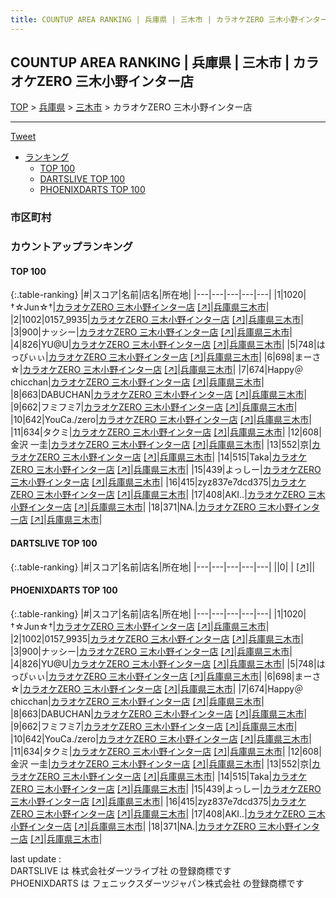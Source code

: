```yaml
---
title: COUNTUP AREA RANKING | 兵庫県 | 三木市 | カラオケZERO 三木小野インター店
---
```

## COUNTUP AREA RANKING | 兵庫県 | 三木市 | カラオケZERO 三木小野インター店

[TOP](/darts/rank/) > [兵庫県](/darts/rank/兵庫県/) > [三木市](/darts/rank/兵庫県/三木市/) > カラオケZERO 三木小野インター店

___

<a href="https://twitter.com/share?ref_src=twsrc%5Etfw" data-text="COUNTUP AREA RANKING | 兵庫県三木市カラオケZERO 三木小野インター店" class="twitter-share-button" data-hashtags="DARTSLIVE,PHOENIXDARTS,darts,ダーツ" data-show-count="false">Tweet</a>

* [ランキング](#カウントアップランキング)
    * [TOP 100](#top-100)
    * [DARTSLIVE TOP 100](#dartslive-top-100)
    * [PHOENIXDARTS TOP 100](#phoenixdarts-top-100)

### 市区町村

<ul>

</ul>

### カウントアップランキング

#### TOP 100



{:.table-ranking}
|#|スコア|名前|店名|所在地|
|---|---|---|---|---|
|1|1020|<span class="rank-name-pd">†☆Jun☆†</span>|<a href="/darts/rank/shops/88305.html">カラオケZERO 三木小野インター店</a> <a href="https://vs.phoenixdarts.com/jp/shop/shopDetailInfo/s_88305?s_seq=88305">[↗]</a>|<a href="/darts/rank/兵庫県/三木市">兵庫県三木市</a>|
|2|1002|<span class="rank-name-pd">0157_9935</span>|<a href="/darts/rank/shops/88305.html">カラオケZERO 三木小野インター店</a> <a href="https://vs.phoenixdarts.com/jp/shop/shopDetailInfo/s_88305?s_seq=88305">[↗]</a>|<a href="/darts/rank/兵庫県/三木市">兵庫県三木市</a>|
|3|900|<span class="rank-name-pd">ナッシー</span>|<a href="/darts/rank/shops/88305.html">カラオケZERO 三木小野インター店</a> <a href="https://vs.phoenixdarts.com/jp/shop/shopDetailInfo/s_88305?s_seq=88305">[↗]</a>|<a href="/darts/rank/兵庫県/三木市">兵庫県三木市</a>|
|4|826|<span class="rank-name-pd">YU@U</span>|<a href="/darts/rank/shops/88305.html">カラオケZERO 三木小野インター店</a> <a href="https://vs.phoenixdarts.com/jp/shop/shopDetailInfo/s_88305?s_seq=88305">[↗]</a>|<a href="/darts/rank/兵庫県/三木市">兵庫県三木市</a>|
|5|748|<span class="rank-name-pd">はっぴぃぃ</span>|<a href="/darts/rank/shops/88305.html">カラオケZERO 三木小野インター店</a> <a href="https://vs.phoenixdarts.com/jp/shop/shopDetailInfo/s_88305?s_seq=88305">[↗]</a>|<a href="/darts/rank/兵庫県/三木市">兵庫県三木市</a>|
|6|698|<span class="rank-name-pd">まーさ☆</span>|<a href="/darts/rank/shops/88305.html">カラオケZERO 三木小野インター店</a> <a href="https://vs.phoenixdarts.com/jp/shop/shopDetailInfo/s_88305?s_seq=88305">[↗]</a>|<a href="/darts/rank/兵庫県/三木市">兵庫県三木市</a>|
|7|674|<span class="rank-name-pd">Happy＠chicchan</span>|<a href="/darts/rank/shops/88305.html">カラオケZERO 三木小野インター店</a> <a href="https://vs.phoenixdarts.com/jp/shop/shopDetailInfo/s_88305?s_seq=88305">[↗]</a>|<a href="/darts/rank/兵庫県/三木市">兵庫県三木市</a>|
|8|663|<span class="rank-name-pd">DABUCHAN</span>|<a href="/darts/rank/shops/88305.html">カラオケZERO 三木小野インター店</a> <a href="https://vs.phoenixdarts.com/jp/shop/shopDetailInfo/s_88305?s_seq=88305">[↗]</a>|<a href="/darts/rank/兵庫県/三木市">兵庫県三木市</a>|
|9|662|<span class="rank-name-pd">フミフミ7</span>|<a href="/darts/rank/shops/88305.html">カラオケZERO 三木小野インター店</a> <a href="https://vs.phoenixdarts.com/jp/shop/shopDetailInfo/s_88305?s_seq=88305">[↗]</a>|<a href="/darts/rank/兵庫県/三木市">兵庫県三木市</a>|
|10|642|<span class="rank-name-pd">YouCa./zero</span>|<a href="/darts/rank/shops/88305.html">カラオケZERO 三木小野インター店</a> <a href="https://vs.phoenixdarts.com/jp/shop/shopDetailInfo/s_88305?s_seq=88305">[↗]</a>|<a href="/darts/rank/兵庫県/三木市">兵庫県三木市</a>|
|11|634|<span class="rank-name-pd">タクミ</span>|<a href="/darts/rank/shops/88305.html">カラオケZERO 三木小野インター店</a> <a href="https://vs.phoenixdarts.com/jp/shop/shopDetailInfo/s_88305?s_seq=88305">[↗]</a>|<a href="/darts/rank/兵庫県/三木市">兵庫県三木市</a>|
|12|608|<span class="rank-name-pd">金沢 一圭</span>|<a href="/darts/rank/shops/88305.html">カラオケZERO 三木小野インター店</a> <a href="https://vs.phoenixdarts.com/jp/shop/shopDetailInfo/s_88305?s_seq=88305">[↗]</a>|<a href="/darts/rank/兵庫県/三木市">兵庫県三木市</a>|
|13|552|<span class="rank-name-pd">京</span>|<a href="/darts/rank/shops/88305.html">カラオケZERO 三木小野インター店</a> <a href="https://vs.phoenixdarts.com/jp/shop/shopDetailInfo/s_88305?s_seq=88305">[↗]</a>|<a href="/darts/rank/兵庫県/三木市">兵庫県三木市</a>|
|14|515|<span class="rank-name-pd">Taka</span>|<a href="/darts/rank/shops/88305.html">カラオケZERO 三木小野インター店</a> <a href="https://vs.phoenixdarts.com/jp/shop/shopDetailInfo/s_88305?s_seq=88305">[↗]</a>|<a href="/darts/rank/兵庫県/三木市">兵庫県三木市</a>|
|15|439|<span class="rank-name-pd">よっしー</span>|<a href="/darts/rank/shops/88305.html">カラオケZERO 三木小野インター店</a> <a href="https://vs.phoenixdarts.com/jp/shop/shopDetailInfo/s_88305?s_seq=88305">[↗]</a>|<a href="/darts/rank/兵庫県/三木市">兵庫県三木市</a>|
|16|415|<span class="rank-name-pd">zyz837e7dcd375</span>|<a href="/darts/rank/shops/88305.html">カラオケZERO 三木小野インター店</a> <a href="https://vs.phoenixdarts.com/jp/shop/shopDetailInfo/s_88305?s_seq=88305">[↗]</a>|<a href="/darts/rank/兵庫県/三木市">兵庫県三木市</a>|
|17|408|<span class="rank-name-pd">AKI..</span>|<a href="/darts/rank/shops/88305.html">カラオケZERO 三木小野インター店</a> <a href="https://vs.phoenixdarts.com/jp/shop/shopDetailInfo/s_88305?s_seq=88305">[↗]</a>|<a href="/darts/rank/兵庫県/三木市">兵庫県三木市</a>|
|18|371|<span class="rank-name-pd">NA.</span>|<a href="/darts/rank/shops/88305.html">カラオケZERO 三木小野インター店</a> <a href="https://vs.phoenixdarts.com/jp/shop/shopDetailInfo/s_88305?s_seq=88305">[↗]</a>|<a href="/darts/rank/兵庫県/三木市">兵庫県三木市</a>|


#### DARTSLIVE TOP 100



{:.table-ranking}
|#|スコア|名前|店名|所在地|
|---|---|---|---|---|
||0|<span class="rank-name-dl"> </span>|<a href="/darts/rank/shops/.html"></a> <a href="">[↗]</a>|<a href="/darts/rank//"></a>|


#### PHOENIXDARTS TOP 100



{:.table-ranking}
|#|スコア|名前|店名|所在地|
|---|---|---|---|---|
|1|1020|<span class="rank-name-pd">†☆Jun☆†</span>|<a href="/darts/rank/shops/88305.html">カラオケZERO 三木小野インター店</a> <a href="https://vs.phoenixdarts.com/jp/shop/shopDetailInfo/s_88305?s_seq=88305">[↗]</a>|<a href="/darts/rank/兵庫県/三木市">兵庫県三木市</a>|
|2|1002|<span class="rank-name-pd">0157_9935</span>|<a href="/darts/rank/shops/88305.html">カラオケZERO 三木小野インター店</a> <a href="https://vs.phoenixdarts.com/jp/shop/shopDetailInfo/s_88305?s_seq=88305">[↗]</a>|<a href="/darts/rank/兵庫県/三木市">兵庫県三木市</a>|
|3|900|<span class="rank-name-pd">ナッシー</span>|<a href="/darts/rank/shops/88305.html">カラオケZERO 三木小野インター店</a> <a href="https://vs.phoenixdarts.com/jp/shop/shopDetailInfo/s_88305?s_seq=88305">[↗]</a>|<a href="/darts/rank/兵庫県/三木市">兵庫県三木市</a>|
|4|826|<span class="rank-name-pd">YU@U</span>|<a href="/darts/rank/shops/88305.html">カラオケZERO 三木小野インター店</a> <a href="https://vs.phoenixdarts.com/jp/shop/shopDetailInfo/s_88305?s_seq=88305">[↗]</a>|<a href="/darts/rank/兵庫県/三木市">兵庫県三木市</a>|
|5|748|<span class="rank-name-pd">はっぴぃぃ</span>|<a href="/darts/rank/shops/88305.html">カラオケZERO 三木小野インター店</a> <a href="https://vs.phoenixdarts.com/jp/shop/shopDetailInfo/s_88305?s_seq=88305">[↗]</a>|<a href="/darts/rank/兵庫県/三木市">兵庫県三木市</a>|
|6|698|<span class="rank-name-pd">まーさ☆</span>|<a href="/darts/rank/shops/88305.html">カラオケZERO 三木小野インター店</a> <a href="https://vs.phoenixdarts.com/jp/shop/shopDetailInfo/s_88305?s_seq=88305">[↗]</a>|<a href="/darts/rank/兵庫県/三木市">兵庫県三木市</a>|
|7|674|<span class="rank-name-pd">Happy＠chicchan</span>|<a href="/darts/rank/shops/88305.html">カラオケZERO 三木小野インター店</a> <a href="https://vs.phoenixdarts.com/jp/shop/shopDetailInfo/s_88305?s_seq=88305">[↗]</a>|<a href="/darts/rank/兵庫県/三木市">兵庫県三木市</a>|
|8|663|<span class="rank-name-pd">DABUCHAN</span>|<a href="/darts/rank/shops/88305.html">カラオケZERO 三木小野インター店</a> <a href="https://vs.phoenixdarts.com/jp/shop/shopDetailInfo/s_88305?s_seq=88305">[↗]</a>|<a href="/darts/rank/兵庫県/三木市">兵庫県三木市</a>|
|9|662|<span class="rank-name-pd">フミフミ7</span>|<a href="/darts/rank/shops/88305.html">カラオケZERO 三木小野インター店</a> <a href="https://vs.phoenixdarts.com/jp/shop/shopDetailInfo/s_88305?s_seq=88305">[↗]</a>|<a href="/darts/rank/兵庫県/三木市">兵庫県三木市</a>|
|10|642|<span class="rank-name-pd">YouCa./zero</span>|<a href="/darts/rank/shops/88305.html">カラオケZERO 三木小野インター店</a> <a href="https://vs.phoenixdarts.com/jp/shop/shopDetailInfo/s_88305?s_seq=88305">[↗]</a>|<a href="/darts/rank/兵庫県/三木市">兵庫県三木市</a>|
|11|634|<span class="rank-name-pd">タクミ</span>|<a href="/darts/rank/shops/88305.html">カラオケZERO 三木小野インター店</a> <a href="https://vs.phoenixdarts.com/jp/shop/shopDetailInfo/s_88305?s_seq=88305">[↗]</a>|<a href="/darts/rank/兵庫県/三木市">兵庫県三木市</a>|
|12|608|<span class="rank-name-pd">金沢 一圭</span>|<a href="/darts/rank/shops/88305.html">カラオケZERO 三木小野インター店</a> <a href="https://vs.phoenixdarts.com/jp/shop/shopDetailInfo/s_88305?s_seq=88305">[↗]</a>|<a href="/darts/rank/兵庫県/三木市">兵庫県三木市</a>|
|13|552|<span class="rank-name-pd">京</span>|<a href="/darts/rank/shops/88305.html">カラオケZERO 三木小野インター店</a> <a href="https://vs.phoenixdarts.com/jp/shop/shopDetailInfo/s_88305?s_seq=88305">[↗]</a>|<a href="/darts/rank/兵庫県/三木市">兵庫県三木市</a>|
|14|515|<span class="rank-name-pd">Taka</span>|<a href="/darts/rank/shops/88305.html">カラオケZERO 三木小野インター店</a> <a href="https://vs.phoenixdarts.com/jp/shop/shopDetailInfo/s_88305?s_seq=88305">[↗]</a>|<a href="/darts/rank/兵庫県/三木市">兵庫県三木市</a>|
|15|439|<span class="rank-name-pd">よっしー</span>|<a href="/darts/rank/shops/88305.html">カラオケZERO 三木小野インター店</a> <a href="https://vs.phoenixdarts.com/jp/shop/shopDetailInfo/s_88305?s_seq=88305">[↗]</a>|<a href="/darts/rank/兵庫県/三木市">兵庫県三木市</a>|
|16|415|<span class="rank-name-pd">zyz837e7dcd375</span>|<a href="/darts/rank/shops/88305.html">カラオケZERO 三木小野インター店</a> <a href="https://vs.phoenixdarts.com/jp/shop/shopDetailInfo/s_88305?s_seq=88305">[↗]</a>|<a href="/darts/rank/兵庫県/三木市">兵庫県三木市</a>|
|17|408|<span class="rank-name-pd">AKI..</span>|<a href="/darts/rank/shops/88305.html">カラオケZERO 三木小野インター店</a> <a href="https://vs.phoenixdarts.com/jp/shop/shopDetailInfo/s_88305?s_seq=88305">[↗]</a>|<a href="/darts/rank/兵庫県/三木市">兵庫県三木市</a>|
|18|371|<span class="rank-name-pd">NA.</span>|<a href="/darts/rank/shops/88305.html">カラオケZERO 三木小野インター店</a> <a href="https://vs.phoenixdarts.com/jp/shop/shopDetailInfo/s_88305?s_seq=88305">[↗]</a>|<a href="/darts/rank/兵庫県/三木市">兵庫県三木市</a>|


<div class="footer border-top border-gray-light mt-5 pt-3 text-right text-gray">
    last update : <span style="font-weight: italic" id="foot_last_modified"></span><br />
    DARTSLIVE は 株式会社ダーツライブ社 の登録商標です<br />
    PHOENIXDARTS は フェニックスダーツジャパン株式会社 の登録商標です<br />
</div>

<script src="https://cdnjs.cloudflare.com/ajax/libs/jquery.tablesorter/2.31.3/js/jquery.tablesorter.min.js" integrity="sha512-qzgd5cYSZcosqpzpn7zF2ZId8f/8CHmFKZ8j7mU4OUXTNRd5g+ZHBPsgKEwoqxCtdQvExE5LprwwPAgoicguNg==" crossorigin="anonymous" referrerpolicy="no-referrer"></script>
<link rel="stylesheet" href="https://cdnjs.cloudflare.com/ajax/libs/jquery.tablesorter/2.31.3/css/theme.default.min.css" integrity="sha512-wghhOJkjQX0Lh3NSWvNKeZ0ZpNn+SPVXX1Qyc9OCaogADktxrBiBdKGDoqVUOyhStvMBmJQ8ZdMHiR3wuEq8+w==" crossorigin="anonymous" referrerpolicy="no-referrer" />
<script>
$(function() {
    $(".table-ranking").tablesorter({sortList:[[0, 0]]});
    $("#foot_last_modified").text(formatDate(new Date(document.lastModified), 'yyyy-MM-dd HH:mm:ss'));
});
</script>

<script async src="https://platform.twitter.com/widgets.js" charset="utf-8"></script>
